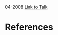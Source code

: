 

04-2008
[Link to Talk](https://www.churchofjesuschrist.org/study/general-conference/2008/04/sunday-morning-session?lang=eng)



# References
